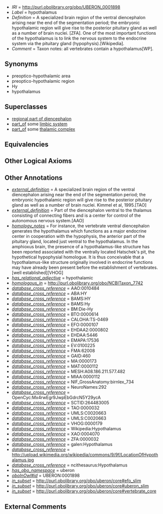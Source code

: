  * *IRI* = http://purl.obolibrary.org/obo/UBERON_0001898
 * *Label* = hypothalamus
 * *Definition* = A specialized brain region of the ventral diencephalon arising near the end of the segmentation period; the embryonic hypothalamic region will give rise to the posterior pituitary gland as well as a number of brain nuclei. [ZFA]. One of the most important functions of the hypothalamus is to link the nervous system to the endocrine system via the pituitary gland (hypophysis).[Wikipedia].
 * *Comment* = Taxon notes: all vertebrates contain a hypothalamus[WP].

## Synonyms

 * preoptico-hypothalamic area
 * preoptico-hypothalamic region
 * Hy
 * hypothalamus

## Superclasses

 * [regional part of diencephalon](../../UBERON/84/UBERON_0002784.md)
 * [part_of](../../BFO/50/BFO_0000050.md) some [limbic system](../../UBERON/49/UBERON_0000349.md)
 * [part_of](../../BFO/50/BFO_0000050.md) some [thalamic complex](../../UBERON/25/UBERON_0010225.md)

## Equivalencies


## Other Logical Axioms


## Other Annotations

 * *[external_definition](../../UBPROP/01/UBPROP_0000001.md)* = A specialized brain region of the ventral diencephalon arising near the end of the segmentation period; the embryonic hypothalamic region will give rise to the posterior pituitary gland as well as a number of brain nuclei. Kimmel et al, 1995.[TAO]
 * *[external_definition](../../UBPROP/01/UBPROP_0000001.md)* = Part of the diencephalon ventral to the thalamus consisting of connecting fibers and is a center for control of the autonomous nervous system.[AAO]
 * *[homology_notes](../../UBPROP/03/UBPROP_0000003.md)* = For instance, the vertebrate ventral diencephalon generates the hypothalamus which functions as a major endocrine center in cooperation with the hypophysis, the anterior part of the pituitary gland, located just ventral to the hypothalamus. In the amphioxus brain, the presence of a hypothalamus-like structure has been reported associated with the ventrally located Hatschek's pit, the hypothetical hypophysial homologue. It is thus conceivable that a hypothalamus-like structure originally involved in endocrine functions may have already been present before the establishment of vertebrates.[well established][VHOG]
 * *[has_relational_adjective](../../UBPROP/07/UBPROP_0000007.md)* = hypothalamic
 * *[homologous_in](../../core#homologous/in/core#homologous_in.md)* = http://purl.obolibrary.org/obo/NCBITaxon_7742
 * *[database_cross_reference](../../ef/oboInOwl#hasDbXref.md)* = AAO:0010484
 * *[database_cross_reference](../../ef/oboInOwl#hasDbXref.md)* = ABA:HY
 * *[database_cross_reference](../../ef/oboInOwl#hasDbXref.md)* = BAMS:HY
 * *[database_cross_reference](../../ef/oboInOwl#hasDbXref.md)* = BAMS:Hy
 * *[database_cross_reference](../../ef/oboInOwl#hasDbXref.md)* = BM:Die-Hy
 * *[database_cross_reference](../../ef/oboInOwl#hasDbXref.md)* = BTO:0000614
 * *[database_cross_reference](../../ef/oboInOwl#hasDbXref.md)* = CALOHA:TS-0469
 * *[database_cross_reference](../../ef/oboInOwl#hasDbXref.md)* = EFO:0000107
 * *[database_cross_reference](../../ef/oboInOwl#hasDbXref.md)* = EHDAA2:0000802
 * *[database_cross_reference](../../ef/oboInOwl#hasDbXref.md)* = EHDAA:5446
 * *[database_cross_reference](../../ef/oboInOwl#hasDbXref.md)* = EMAPA:17536
 * *[database_cross_reference](../../ef/oboInOwl#hasDbXref.md)* = EV:0100225
 * *[database_cross_reference](../../ef/oboInOwl#hasDbXref.md)* = FMA:62008
 * *[database_cross_reference](../../ef/oboInOwl#hasDbXref.md)* = GAID:460
 * *[database_cross_reference](../../ef/oboInOwl#hasDbXref.md)* = MA:0000173
 * *[database_cross_reference](../../ef/oboInOwl#hasDbXref.md)* = MAT:0000112
 * *[database_cross_reference](../../ef/oboInOwl#hasDbXref.md)* = MESH:A08.186.211.577.482
 * *[database_cross_reference](../../ef/oboInOwl#hasDbXref.md)* = MIAA:0000112
 * *[database_cross_reference](../../ef/oboInOwl#hasDbXref.md)* = NIF_GrossAnatomy:birnlex_734
 * *[database_cross_reference](../../ef/oboInOwl#hasDbXref.md)* = NeuroNames:292
 * *[database_cross_reference](../../ef/oboInOwl#hasDbXref.md)* = OpenCyc:Mx4rwEgr9JwpEbGdrcN5Y29ycA
 * *[database_cross_reference](../../ef/oboInOwl#hasDbXref.md)* = SCTID:264483005
 * *[database_cross_reference](../../ef/oboInOwl#hasDbXref.md)* = TAO:0000032
 * *[database_cross_reference](../../ef/oboInOwl#hasDbXref.md)* = UMLS:C0020663
 * *[database_cross_reference](../../ef/oboInOwl#hasDbXref.md)* = UMLS:C0020663
 * *[database_cross_reference](../../ef/oboInOwl#hasDbXref.md)* = VHOG:0000179
 * *[database_cross_reference](../../ef/oboInOwl#hasDbXref.md)* = Wikipedia:Hypothalamus
 * *[database_cross_reference](../../ef/oboInOwl#hasDbXref.md)* = XAO:0004070
 * *[database_cross_reference](../../ef/oboInOwl#hasDbXref.md)* = ZFA:0000032
 * *[database_cross_reference](../../ef/oboInOwl#hasDbXref.md)* = galen:Hypothalamus
 * *[database_cross_reference](../../ef/oboInOwl#hasDbXref.md)* = http://upload.wikimedia.org/wikipedia/commons/9/9f/LocationOfHypothalamus.jpg
 * *[database_cross_reference](../../ef/oboInOwl#hasDbXref.md)* = ncithesaurus:Hypothalamus
 * *[has_obo_namespace](../../ce/oboInOwl#hasOBONamespace.md)* = uberon
 * *[oboInOwl#id](../../id/oboInOwl#id.md)* = UBERON:0001898
 * *[in_subset](../../et/oboInOwl#inSubset.md)* = http://purl.obolibrary.org/obo/uberon/core#efo_slim
 * *[in_subset](../../et/oboInOwl#inSubset.md)* = http://purl.obolibrary.org/obo/uberon/core#uberon_slim
 * *[in_subset](../../et/oboInOwl#inSubset.md)* = http://purl.obolibrary.org/obo/uberon/core#vertebrate_core

## External Comments

